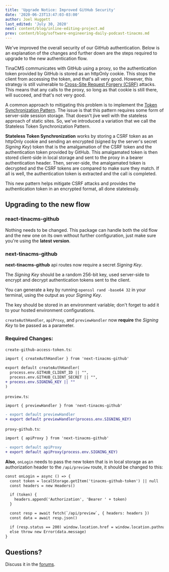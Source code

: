 ```yaml
---
title: 'Upgrade Notice: Improved GitHub Security'
date: '2020-06-23T13:47:03-03:00'
author: Joel Huggett
last_edited: 'July 30, 2020'
next: content/blog/inline-editing-project.md
prev: content/blog/software-engineering-daily-podcast-tinacms.md
---
```


We've improved the overall security of our GitHub authentication. Below is an explanation of the changes and further down are the steps required to upgrade to the new authentication flow.

TinaCMS communicates with GitHub using a proxy, so the authentication token provided by GitHub is stored as an httpOnly cookie. This stops the client from accessing the token, and that's all very good. However, this strategy is still vulnerable to [Cross-Site Request Forgery (CSRF)](https://owasp.org/www-community/attacks/csrf) attacks. This means that any calls to the proxy, so long as that cookie is still there, will succeed, and that's not very good.

A common approach to mitigating this problem is to implement the [Token Synchronization Pattern](https://cheatsheetseries.owasp.org/cheatsheets/Cross-Site_Request_Forgery_Prevention_Cheat_Sheet.html#synchronizer-token-pattern). The issue is that this pattern requires some form of server-side session storage. That doesn't jive well with the stateless approach of static sites. So, we've introduced a variation that we call the Stateless Token Synchronization Pattern.

**Stateless Token Synchronization** works by storing a CSRF token as an httpOnly cookie and sending an encrypted (signed by the server's secret _Signing Key_) token that is the amalgamation of the CSRF token and the authentication token provided by GitHub. This amalgamated token is then stored client-side in local storage and sent to the proxy in a bearer authentication header. Then, server-side, the amalgamated token is decrypted and the CSRF tokens are compared to make sure they match. If all is well, the authentication token is extracted and the call is completed.

This new pattern helps mitigate CSRF attacks and provides the authentication token in an encrypted format, all done statelessly.

## Upgrading to the new flow

### **react-tinacms-github**

Nothing needs to be changed. This package can handle both the old flow and the new one on its own without further configuration, just make sure you're using the **latest version**.

### **next-tinacms-github**

**next-tinacms-github** api routes now require a secret _Signing Key_.

The _Signing Key_ should be a random 256-bit key, used server-side to encrypt and decrypt authentication tokens sent to the client.

You can generate a key by running `openssl rand -base64 32` in your terminal, using the output as your _Signing Key_.

The key should be stored in an environment variable; don't forget to add it to your hosted environment configurations.

`createAuthHandler`, `apiProxy`, and `previewHandler` now **require** the _Signing Key_ to be passed as a parameter.

### **Required Changes:**

`create-github-access-token.ts`:

```diff
import { createAuthHandler } from 'next-tinacms-github'

export default createAuthHandler(
  process.env.GITHUB_CLIENT_ID || "",
  process.env.GITHUB_CLIENT_SECRET || "",
+ process.env.SIGNING_KEY || ""
)
```

`preview.ts`:

```diff
import { previewHandler } from 'next-tinacms-github'

- export default previewHandler
+ export default previewHandler(process.env.SIGNING_KEY)
```

`proxy-github.ts`:

```diff
import { apiProxy } from 'next-tinacms-github'

- export default apiProxy
+ export default apiProxy(process.env.SIGNING_KEY)
```

**Also**, `onLogin` needs to pass the new token that is in local storage as an authorization header to the `/api/preview` route, it should be changed to this:

```diff
const onLogin = async () => {
  const token = localStorage.getItem('tinacms-github-token') || null
  const headers = new Headers()

  if (token) {
    headers.append('Authorization', 'Bearer ' + token)
  }

  const resp = await fetch(`/api/preview`, { headers: headers })
  const data = await resp.json()

  if (resp.status == 200) window.location.href = window.location.pathname
  else throw new Error(data.message)
}
```

## Questions?

Discuss it in the [forums](https://community.tinacms.org/t/upgrade-notice-improved-github-security/226).
